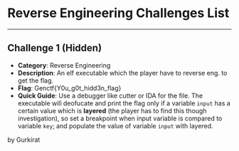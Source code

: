 # Reverse Engineering Challenges List
****
## Challenge 1 (Hidden)
  - **Category**: Reverse Engineering
  - **Description**: An elf executable which the player have to reverse eng. to get the flag.
  - **Flag**: Genctf{Y0u_g0t_hidd3n_flag}
  - **Quick Guide**: Use a debugger like cutter or IDA for the file. The executable will deofucate and print the flag only if a variable ```input``` has a certain value which is **layered** (the player has to find this though investigation), so set a breakpoint when input variable is compared to variable ```key```; and populate the value of variable ```input``` with layered.


by Gurkirat
